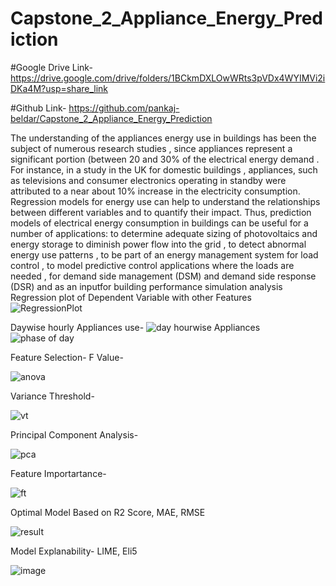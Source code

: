 # Capstone_2_Appliance_Energy_Prediction

#Google Drive Link- https://drive.google.com/drive/folders/1BCkmDXLOwWRts3pVDx4WYIMVi2iDKa4M?usp=share_link

#Github Link- https://github.com/pankaj-beldar/Capstone_2_Appliance_Energy_Prediction

The understanding of the appliances energy use in buildings has been the subject of numerous research studies , since appliances represent a significant portion (between 20 and 30% of the electrical energy demand . For instance, in a study in the UK for domestic buildings , appliances, such as televisions and consumer electronics operating in standby were attributed to a near about 10% increase in the electricity consumption. Regression models for energy use can help to understand the relationships between different variables and to quantify their impact. Thus, prediction models of electrical energy consumption in buildings can be useful for a number of applications: to determine adequate sizing of photovoltaics and energy storage to diminish power flow into the grid , to detect abnormal energy use patterns , to be part of an energy management system for load control , to model predictive control applications where the loads are needed , for demand side management (DSM) and demand side response (DSR) and as an inputfor building performance simulation analysis
Regression plot of Dependent Variable with other Features
![RegressionPlot](https://user-images.githubusercontent.com/111692879/199649195-4d1664f7-f77f-42a3-aad1-6cc368bae5e4.png)

Daywise hourly Appliances use-
![day hourwise Appliances](https://user-images.githubusercontent.com/111692879/199649307-c6a09056-bca3-4dcb-b38b-a54a1e15f233.png)
![phase of day](https://user-images.githubusercontent.com/111692879/199649394-aded34c3-db72-4abc-a097-fcde00638c97.png)

Feature Selection-
F Value-

![anova](https://user-images.githubusercontent.com/111692879/199897826-5f2bdb78-cba0-48b5-aadb-65379506cd63.png)


Variance Threshold-

![vt](https://user-images.githubusercontent.com/111692879/199897863-27922cd9-9e90-48de-8efa-f4dcb9c2c5f4.png)


Principal Component Analysis-

![pca](https://user-images.githubusercontent.com/111692879/199649584-8bd1f456-8bfd-4f89-be8c-e8e0dd734f80.png)

Feature Importartance-

![ft](https://user-images.githubusercontent.com/111692879/199897746-b5a56d96-bfb0-48e8-8c41-af59468be97b.png)


Optimal Model Based on R2 Score, MAE, RMSE

![result](https://user-images.githubusercontent.com/111692879/199649795-25e666c0-d512-4b50-a2f3-1496fc6e6b81.png)

Model Explanability- LIME, Eli5

![image](https://user-images.githubusercontent.com/111692879/199649880-52ae52de-e8f2-41bc-956c-d82e571291d5.png)



